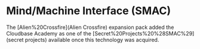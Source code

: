 # Mind/Machine Interface (SMAC)

The [Alien%20Crossfire](Alien Crossfire) expansion pack added the Cloudbase Academy as one of the [Secret%20Projects%20%28SMAC%29](secret projects) available once this technology was acquired.